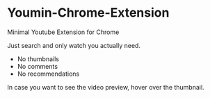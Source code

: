 # Youmin-Chrome-Extension
Minimal Youtube Extension for Chrome

Just search and only watch you actually need.

- No thumbnails
- No comments
- No recommendations

In case you want to see the video preview, hover over the thumbnail.
